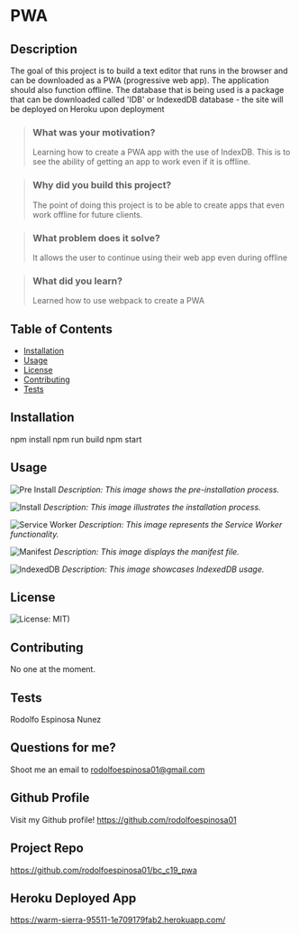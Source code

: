 # PWA

## Description

The goal of this project is to build a text editor that runs in the browser and can be downloaded as a PWA (progressive web app). The application should also function offline. The database that is being used is a package that can be downloaded called 'IDB' or IndexedDB database - the site will be deployed on Heroku upon deployment

> ### What was your motivation?
>
> Learning how to create a PWA app with the use of IndexDB. This is to see the ability of getting an app to work even if it is offline.

> ### Why did you build this project?
>
> The point of doing this project is to be able to create apps that even work offline for future clients.

> ### What problem does it solve?
>
> It allows the user to continue using their web app even during offline

> ### What did you learn?
>
> Learned how to use webpack to create a PWA

## Table of Contents

- [Installation](#installation)
- [Usage](#usage)
- [License](#license)
- [Contributing](#contributing)
- [Tests](#tests)

## Installation

npm install
npm run build
npm start

## Usage

![Pre Install](client/src/images/preInstall.png)
_Description: This image shows the pre-installation process._

![Install](client/src/images/install.png)
_Description: This image illustrates the installation process._

![Service Worker](client/src/images/service-worker.png)
_Description: This image represents the Service Worker functionality._

![Manifest](client/src/images/manifest.png)
_Description: This image displays the manifest file._

![IndexedDB](client/src/images/indexDB.png)
_Description: This image showcases IndexedDB usage._

## License

![License: MIT)](https://img.shields.io/badge/License-MIT-yellow.svg)

## Contributing

No one at the moment.

## Tests

Rodolfo Espinosa Nunez

## Questions for me?

Shoot me an email to rodolfoespinosa01@gmail.com

## Github Profile

Visit my Github profile!
https://github.com/rodolfoespinosa01

## Project Repo

https://github.com/rodolfoespinosa01/bc_c19_pwa

## Heroku Deployed App

https://warm-sierra-95511-1e709179fab2.herokuapp.com/
